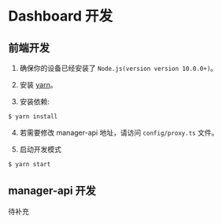 <!--
#
# Licensed to the Apache Software Foundation (ASF) under one or more
# contributor license agreements.  See the NOTICE file distributed with
# this work for additional information regarding copyright ownership.
# The ASF licenses this file to You under the Apache License, Version 2.0
# (the "License"); you may not use this file except in compliance with
# the License.  You may obtain a copy of the License at
#
#     http://www.apache.org/licenses/LICENSE-2.0
#
# Unless required by applicable law or agreed to in writing, software
# distributed under the License is distributed on an "AS IS" BASIS,
# WITHOUT WARRANTIES OR CONDITIONS OF ANY KIND, either express or implied.
# See the License for the specific language governing permissions and
# limitations under the License.
#
-->

# Dashboard 开发

## 前端开发

1. 确保你的设备已经安装了 `Node.js(version version 10.0.0+)`。

2. 安装 [yarn](https://yarnpkg.com/)。

3. 安装依赖:

```sh
$ yarn install
```

4. 若需要修改 manager-api 地址，请访问 `config/proxy.ts` 文件。

5. 启动开发模式

```sh
$ yarn start
```

## manager-api 开发

待补充

